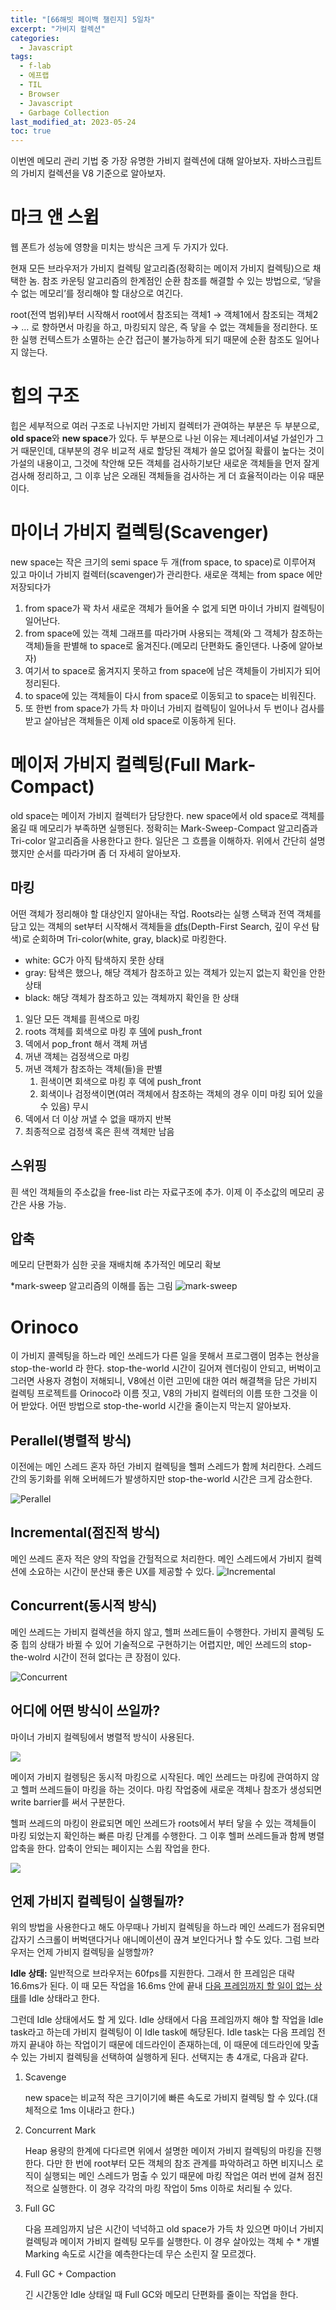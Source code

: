 ```yaml
---
title: "[66해빗 페이백 챌린지] 5일차"
excerpt: "가비지 컬렉션"
categories:
  - Javascript
tags:
  - f-lab
  - 에프랩
  - TIL
  - Browser
  - Javascript
  - Garbage Collection
last_modified_at: 2023-05-24
toc: true
---
```


이번엔 메모리 관리 기법 중 가장 유명한 가비지 컬렉션에 대해 알아보자. 자바스크립트의 가비지 컬렉션을 V8 기준으로 알아보자.

# 마크 앤 스윕

웹 폰트가 성능에 영향을 미치는 방식은 크게 두 가지가 있다.

현재 모든 브라우저가 가비지 컬렉팅 알고리즘(정확히는 메이저 가비지 컬렉팅)으로 채택한 놈. 참조 카운팅 알고리즘의 한계점인 순환 참조를 해결할 수 있는 방법으로, ‘닿을 수 없는 메모리’를 정리해야 할 대상으로 여긴다.

root(전역 범위)부터 시작해서 root에서 참조되는 객체1 → 객체1에서 참조되는 객체2 → … 로 향하면서 마킹을 하고, 마킹되지 않은, 즉 닿을 수 없는 객체들을 정리한다. 또한 실행 컨텍스트가 소멸하는 순간 접근이 불가능하게 되기 때문에 순환 참조도 일어나지 않는다.

# 힙의 구조

힙은 세부적으로 여러 구조로 나뉘지만 가비지 컬렉터가 관여하는 부분은 두 부분으로, **old space**와 **new space**가 있다. 두 부분으로 나뉜 이유는 제너레이셔널 가설인가 그거 때문인데, 대부분의 경우 비교적 새로 할당된 객체가 쓸모 없어질 확률이 높다는 것이 가설의 내용이고, 그것에 착안해 모든 객체를 검사하기보단 새로운 객체들을 먼저 잘게 검사해 정리하고, 그 이후 남은 오래된 객체들을 검사하는 게 더 효율적이라는 이유 때문이다.

# 마이너 가비지 컬렉팅(Scavenger)

new space는 작은 크기의 semi space 두 개(from space, to space)로 이루어져 있고 마이너 가비지 컬렉터(scavenger)가 관리한다. 새로운 객체는 from space 에만 저장되다가

1. from space가 꽉 차서 새로운 객체가 들어올 수 없게 되면 마이너 가비지 컬렉팅이 일어난다.
2. from space에 있는 객체 그래프를 따라가며 사용되는 객체(와 그 객체가 참조하는 객체)들을 판별해 to space로 옮겨진다.(메모리 단편화도 줄인댄다. 나중에 알아보자)
3. 여기서 to space로 옮겨지지 못하고 from space에 남은 객체들이 가비지가 되어 정리된다.
4. to space에 있는 객체들이 다시 from space로 이동되고 to space는 비워진다.
5. 또 한번 from space가 가득 차 마이너 가비지 컬렉팅이 일어나서 두 번이나 검사를 받고 살아남은 객체들은 이제 old space로 이동하게 된다.

# 메이저 가비지 컬렉팅(Full Mark-Compact)

old space는 메이저 가비지 컬렉터가 담당한다. new space에서 old space로 객체를 옮길 때 메모리가 부족하면 실행된다. 정확히는 Mark-Sweep-Compact 알고리즘과 Tri-color 알고리즘을 사용한다고 한다. 일단은 그 흐름을 이해하자. 위에서 간단히 설명했지만 순서를 따라가며 좀 더 자세히 알아보자.

## 마킹

어떤 객체가 정리해야 할 대상인지 알아내는 작업. Roots라는 실행 스택과 전역 객체를 담고 있는 객체의 set부터 시작해서 객체들을 [dfs](https://gmlwjd9405.github.io/2018/08/14/algorithm-dfs.html)(Depth-First Search, 깊이 우선 탐색)로 순회하며 Tri-color(white, gray, black)로 마킹한다.

- white: GC가 아직 탐색하지 못한 상태
- gray: 탐색은 했으나, 해당 객체가 참조하고 있는 객체가 있는지 없는지 확인을 안한 상태
- black: 해당 객체가 참조하고 있는 객체까지 확인을 한 상태

1. 일단 모든 객체를 흰색으로 마킹
2. roots 객체를 회색으로 마킹 후 [덱](https://optimuslee.tistory.com/31)에 push_front
3. 덱에서 pop_front 해서 객체 꺼냄
4. 꺼낸 객체는 검정색으로 마킹
5. 꺼낸 객체가 참조하는 객체(들)을 판별
   1. 흰색이면 회색으로 마킹 후 덱에 push_front
   2. 회색이나 검정색이면(여러 객체에서 참조하는 객체의 경우 이미 마킹 되어 있을 수 있음) 무시
6. 덱에서 더 이상 꺼낼 수 없을 때까지 반복
7. 최종적으로 검정색 혹은 흰색 객체만 남음

## 스위핑

흰 색인 객체들의 주소값을 free-list 라는 자료구조에 추가. 이제 이 주소값의 메모리 공간은 사용 가능.

## 압축

메모리 단편화가 심한 곳을 재배치해 추가적인 메모리 확보

\*mark-sweep 알고리즘의 이해를 돕는 그림
![mark-sweep](https://i.imgur.com/rcjSZ0T.gif)

# Orinoco

이 가비지 콜렉팅을 하느라 메인 쓰레드가 다른 일을 못해서 프로그램이 멈추는 현상을 stop-the-world 라 한다. stop-the-world 시간이 길어져 렌더링이 안되고, 버벅이고 그러면 사용자 경험이 저해되니, V8에선 이런 고민에 대한 여러 해결책을 담은 가비지 컬렉팅 프로젝트를 Orinoco라 이름 짓고, V8의 가비지 컬렉터의 이름 또한 그것을 이어 받았다. 어떤 방법으로 stop-the-world 시간을 줄이는지 막는지 알아보자.

## Perallel(병렬적 방식)

이전에는 메인 스레드 혼자 하던 가비지 컬렉팅을 헬퍼 스레드가 함께 처리한다. 스레드간의 동기화를 위해 오버헤드가 발생하지만 stop-the-world 시간은 크게 감소한다.

![Perallel](https://fe-developers.kakaoent.com/static/4200a624d50ee69882d7b48059a7f63c/f058b/orinoco_parallel.png)

## Incremental(점진적 방식)

메인 쓰레드 혼자 적은 양의 작업을 간헐적으로 처리한다. 메인 스레드에서 가비지 컬렉션에 소요하는 시간이 분산돼 좋은 UX를 제공할 수 있다.
![Incremental](https://fe-developers.kakaoent.com/static/b236505ff88452c5dd47c916587f834e/f058b/orinoco_incremental.png)

## Concurrent(동시적 방식)

메인 쓰레드는 가비지 컬렉션을 하지 않고, 헬퍼 쓰레드들이 수행한다. 가비지 콜렉팅 도중 힙의 상태가 바뀔 수 있어 기술적으로 구현하기는 어렵지만, 메인 쓰레드의 stop-the-wolrd 시간이 전혀 없다는 큰 장점이 있다.

![Concurrent](https://fe-developers.kakaoent.com/static/df56bbc5d304db3b6d952431000c459c/f058b/orinoco_concurrent.png)

## 어디에 어떤 방식이 쓰일까?

마이너 가비지 컬렉팅에서 병렬적 방식이 사용된다.

![](https://cdn.jsdelivr.net/gh/jaehyeon48/jaehyeon48.github.io@main/assets/images/javascript/memory-management-in-v8/minor-gc-uses-parallel.png)

메이저 가비지 컬렝팅은 동시적 마킹으로 시작된다. 메인 쓰레드는 마킹에 관여하지 않고 헬퍼 쓰레드들이 마킹을 하는 것이다. 마킹 작업중에 새로운 객체나 참조가 생성되면 write barrier를 써서 구분한다.

헬퍼 쓰레드의 마킹이 완료되면 메인 쓰레드가 roots에서 부터 닿을 수 있는 객체들이 마킹 되었는지 확인하는 빠른 마킹 단계를 수행한다. 그 이후 헬퍼 쓰레드들과 함께 병렬 압축을 한다. 압축이 안되는 페이지는 스윕 작업을 한다.

![](https://v8.dev/_img/trash-talk/09.svg)

## 언제 가비지 컬렉팅이 실행될까?

위의 방법을 사용한다고 해도 아무때나 가비지 컬렉팅을 하느라 메인 쓰레드가 점유되면 갑자기 스크롤이 버벅댄다거나 애니메이션이 끊겨 보인다거나 할 수도 있다. 그럼 브라우저는 언제 가비지 컬렉팅을 실행할까?

**Idle 상태:** 일반적으로 브라우저는 60fps를 지원한다. 그래서 한 프레임은 대략 16.6ms가 된다. 이 때 모든 작업을 16.6ms 안에 끝내 <u>다음 프레임까지 할 일이 없는 상태</u>를 Idle 상태라고 한다.

그런데 Idle 상태에서도 할 게 있다. Idle 상태에서 다음 프레임까지 해야 할 작업을 Idle task라고 하는데 가비지 컬렉팅이 이 Idle task에 해당된다. Idle task는 다음 프레임 전까지 끝내야 하는 작업이기 때문에 데드라인이 존재하는데, 이 때문에 데드라인에 맞출 수 있는 가비지 컬렉팅을 선택하여 실행하게 된다. 선택지는 총 4개로, 다음과 같다.

1. Scavenge

   new space는 비교적 작은 크기이기에 빠른 속도로 가비지 컬렉팅 할 수 있다.(대체적으로 1ms 이내라고 한다.)

2. Concurrent Mark

   Heap 용량의 한계에 다다르면 위에서 설명한 메이저 가비지 컬렉팅의 마킹을 진행한다. 다만 한 번에 root부터 모든 객체의 참조 관계를 파악하려고 하면 비지니스 로직이 실행되는 메인 스레드가 멈출 수 있기 때문에 마킹 작업은 여러 번에 걸쳐 점진적으로 실행한다. 이 경우 각각의 마킹 작업이 5ms 이하로 처리될 수 있다.

3. Full GC

   다음 프레임까지 남은 시간이 넉넉하고 old space가 가득 차 있으면 마이너 가비지 컬렉팅과 메이저 가비지 컬렉팅 모두를 실행한다. 이 경우 살아있는 객체 수 \* 개별 Marking 속도로 시간을 예측한다는데 무슨 소린지 잘 모르겠다.

4. Full GC + Compaction

   긴 시간동안 Idle 상태일 때 Full GC와 메모리 단편화를 줄이는 작업을 한다.
